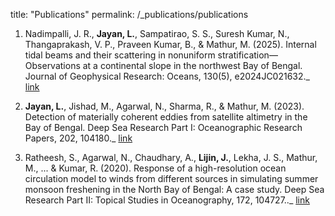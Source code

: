 title: "Publications"
permalink: /_publications/publications

1. Nadimpalli, J. R., **Jayan, L.**, Sampatirao, S. S., Suresh Kumar, N., Thangaprakash, V. P., Praveen Kumar, B., & Mathur, M. (2025). Internal tidal beams and their scattering in nonuniform stratification—Observations at a continental slope in the northwest Bay of Bengal. Journal of Geophysical Research: Oceans, 130(5), e2024JC021632._ [link]( https://doi.org/10.1029/2024JC021632)

2. **Jayan, L.**, Jishad, M., Agarwal, N., Sharma, R., & Mathur, M. (2023). Detection of materially coherent eddies from satellite altimetry in the Bay of Bengal. Deep Sea Research Part I: Oceanographic Research Papers, 202, 104180._ [link](https://doi.org/10.1016/j.dsr.2023.104180)

3. Ratheesh, S., Agarwal, N., Chaudhary, A., **Lijin, J.**, Lekha, J. S., Mathur, M., ... & Kumar, R. (2020). Response of a high-resolution ocean circulation model to winds from different sources in simulating summer monsoon freshening in the North Bay of Bengal: A case study. Deep Sea Research Part II: Topical Studies in Oceanography, 172, 104727.._ [link](https://doi.org/10.1016/j.dsr2.2019.104727)
